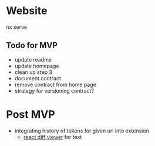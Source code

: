 # Website

nx serve

## Todo for MVP

- update readme
- update homepage
- clean up step 3
- document contract
- remove contract from home page
- strategy for versioning contract?

# Post MVP

- integrating history of tokens for given url into extension
  - [react diff viewer](https://praneshravi.in/react-diff-viewer/) for text
